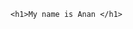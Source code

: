 <html>
  <head>
    <title>Anan</title>
  </head>
  
  <body>
  
    <h1>My name is Anan </h1>
  
  </body>
